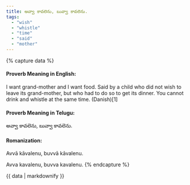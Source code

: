 ```yaml
---
title: అవ్వా కావలెను, బువ్వా కావలెను.
tags:
  - "wish"
  - "whistle"
  - "time"
  - "said"
  - "mother"
---
```


{% capture data %}
#### Proverb Meaning in English:
I want grand-mother and I want food.
Said by a child who did not wish to leave its grand-mother, but who had to do so to get its dinner.
You cannot drink and whistle at the same time. (Danish)[1]

#### Proverb Meaning in Telugu:
అవ్వా కావలెను, బువ్వా కావలెను.

#### Romanization:
Avvā kāvalenu, buvvā kāvalenu.

Avva kavalenu, buvva kavalenu.
{% endcapture %}

{{ data | markdownify }}

